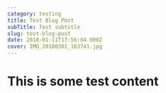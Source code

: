```yaml
---
category: testing
title: Test Blog Post
subTitle: Test subtitle
slug: test-blog-post
date: 2018-01-11T17:56:04.000Z
cover: IMG_20180301_163741.jpg
---
```

# This is some test content
